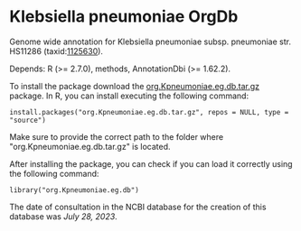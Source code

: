 # Klebsiella pneumoniae OrgDb

Genome wide annotation for Klebsiella pneumoniae subsp. pneumoniae str. HS11286 (taxid:[1125630](https://www.ncbi.nlm.nih.gov/Taxonomy/Browser/wwwtax.cgi?id=1125630)).

Depends: R (>= 2.7.0), methods, AnnotationDbi (>= 1.62.2).

To install the package download the [org.Kpneumoniae.eg.db.tar.gz](org.Kpneumoniae.eg.db.tar.gz) package. In R, you can install executing the following command:

  ```install.packages("org.Kpneumoniae.eg.db.tar.gz", repos = NULL, type = "source")```

Make sure to provide the correct path to the folder where "org.Kpneumoniae.eg.db.tar.gz" is located.

After installing the package, you can check if you can load it correctly using the following command:

  ```library("org.Kpneumoniae.eg.db")```

The date of consultation in the NCBI database for the creation of this database was *July 28, 2023*.
